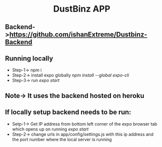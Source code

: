 <h1 align='center'>DustBinz APP</h1>

## Backend->https://github.com/ishanExtreme/Dustbinz-Backend

## Running locally

- Step-1-> npm i
- Step-2-> install expo globally _npm install --global expo-cli_
- Step-3-> run _expo start_

## Note-> It uses the backend hosted on heroku

## If locally setup backend needs to be run:

- Setp-1-> Get IP address from bottom left corner of the expo browser tab which opens up on running _expo start_
- Step-2-> change urls in app/config/settings.js with this ip address and the port number where the local server is running
